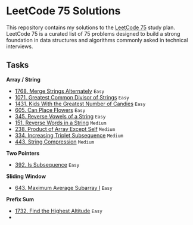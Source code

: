# LeetCode 75 Solutions

This repository contains my solutions to the [LeetCode 75](https://leetcode.com/studyplan/leetcode-75/) study plan.
LeetCode 75 is a curated list of 75 problems designed to build a strong foundation in data structures and algorithms
commonly asked in technical interviews.

## Tasks

**Array / String**

- [1768. Merge Strings Alternately](1768.py) `Easy`
- [1071. Greatest Common Divisor of Strings](1071.py) `Easy`
- [1431. Kids With the Greatest Number of Candies](1071.py) `Easy`
- [605. Can Place Flowers](605.py) `Easy`
- [345. Reverse Vowels of a String](345.py) `Easy`
- [151. Reverse Words in a String](151.py) `Medium`
- [238. Product of Array Except Self](151.py) `Medium`
- [334. Increasing Triplet Subsequence](334.py) `Medium`
- [443. String Compression](443.py) `Medium`

**Two Pointers**

- [392. Is Subsequence](392.py) `Easy`

**Sliding Window**

- [643. Maximum Average Subarray I](643.py) `Easy`

**Prefix Sum**

- [1732. Find the Highest Altitude](1732.py) `Easy`
- 